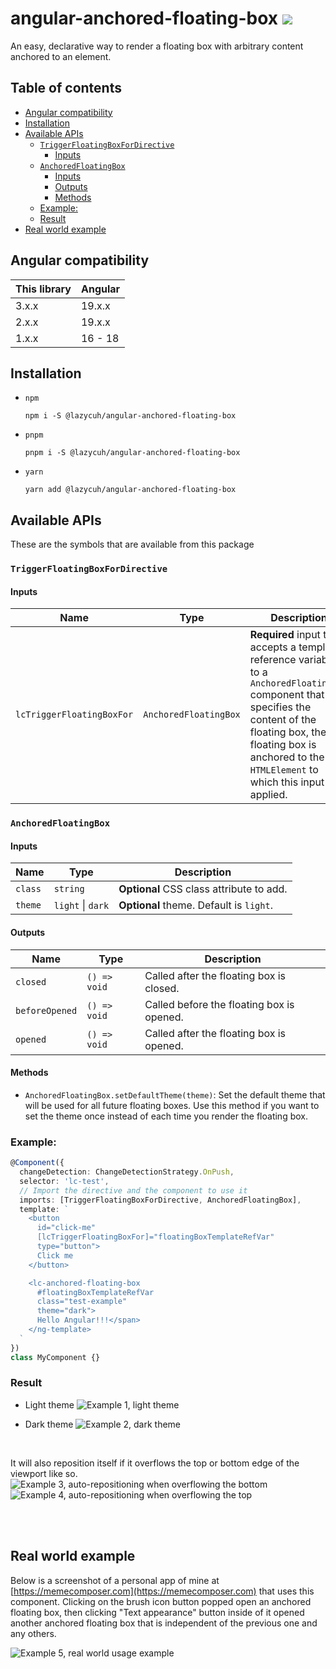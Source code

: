 # angular-anchored-floating-box [![](https://circleci.com/gh/lazycuh/angular-anchored-floating-box.svg?style=svg&logo=appveyor)](https://app.circleci.com/pipelines/github/lazycuh/angular-anchored-floating-box?branch=main)

An easy, declarative way to render a floating box with arbitrary content anchored to an element.

## Table of contents

<!-- toc -->

- [Angular compatibility](#angular-compatibility)
- [Installation](#installation)
- [Available APIs](#available-apis)
  - [`TriggerFloatingBoxForDirective`](#triggerfloatingboxfordirective)
    - [Inputs](#inputs)
  - [`AnchoredFloatingBox`](#anchoredfloatingbox)
    - [Inputs](#inputs-1)
    - [Outputs](#outputs)
    - [Methods](#methods)
  - [Example:](#example)
  - [Result](#result)
- [Real world example](#real-world-example)

<!-- tocstop -->

## Angular compatibility

| This library | Angular |
| ------------ | ------- |
| 3.x.x        | 19.x.x  |
| 2.x.x        | 19.x.x  |
| 1.x.x        | 16 - 18 |

## Installation

- `npm`
  ```
  npm i -S @lazycuh/angular-anchored-floating-box
  ```
- `pnpm`
  ```
  pnpm i -S @lazycuh/angular-anchored-floating-box
  ```
- `yarn`
  ```
  yarn add @lazycuh/angular-anchored-floating-box
  ```

## Available APIs

These are the symbols that are available from this package

### `TriggerFloatingBoxForDirective`

#### Inputs

| Name                      | Type                  | Description                                                                                                                                                                                                                          |
| ------------------------- | --------------------- | ------------------------------------------------------------------------------------------------------------------------------------------------------------------------------------------------------------------------------------ |
| `lcTriggerFloatingBoxFor` | `AnchoredFloatingBox` | **Required** input that accepts a template reference variable to a `AnchoredFloatingBox` component that specifies the content of the floating box, the floating box is anchored to the `HTMLElement` to which this input is applied. |

### `AnchoredFloatingBox`

#### Inputs

| Name    | Type              | Description                              |
| ------- | ----------------- | ---------------------------------------- |
| `class` | `string`          | **Optional** CSS class attribute to add. |
| `theme` | `light` \| `dark` | **Optional** theme. Default is `light`.  |

#### Outputs

| Name           | Type         | Description                               |
| -------------- | ------------ | ----------------------------------------- |
| `closed`       | `() => void` | Called after the floating box is closed.  |
| `beforeOpened` | `() => void` | Called before the floating box is opened. |
| `opened`       | `() => void` | Called after the floating box is opened.  |

#### Methods

- `AnchoredFloatingBox.setDefaultTheme(theme)`: Set the default theme that will be used for all future floating boxes. Use this method if you want to set the theme once instead of each time you render the floating box.

### Example:

```ts
@Component({
  changeDetection: ChangeDetectionStrategy.OnPush,
  selector: 'lc-test',
  // Import the directive and the component to use it
  imports: [TriggerFloatingBoxForDirective, AnchoredFloatingBox],
  template: `
    <button
      id="click-me"
      [lcTriggerFloatingBoxFor]="floatingBoxTemplateRefVar"
      type="button">
      Click me
    </button>

    <lc-anchored-floating-box
      #floatingBoxTemplateRefVar
      class="test-example"
      theme="dark">
      Hello Angular!!!</span>
    </ng-template>
  `
})
class MyComponent {}
```

### Result

- Light theme
  ![Example 1, light theme](docs/example-1-light-theme.gif)

- Dark theme
  ![Example 2, dark theme](docs/example-2-dark-theme.gif)

<br/>

It will also reposition itself if it overflows the top or bottom edge of the viewport like so.
![Example 3, auto-repositioning when overflowing the bottom](./docs/example-3-overflow-bottom.gif)
![Example 4, auto-repositioning when overflowing the top](./docs/example-4-overflow-top.gif)

<br/>

<br/>

## Real world example

Below is a screenshot of a personal app of mine at [https://memecomposer.com](https://memecomposer.com) that uses this component. Clicking on the brush icon button popped open an anchored floating box, then clicking "Text appearance" button inside of it opened another anchored floating box that is independent of the previous one and any others.

![Example 5, real world usage example](./docs/example-5.png)
